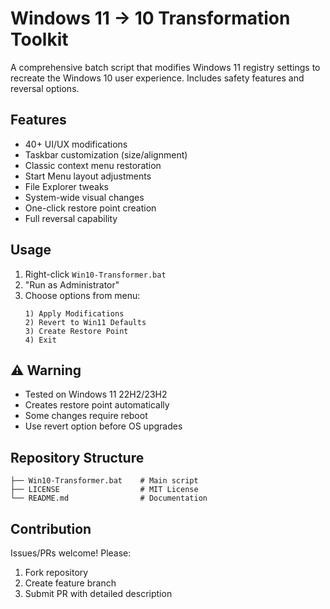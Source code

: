# Windows 11 → 10 Transformation Toolkit


A comprehensive batch script that modifies Windows 11 registry settings to recreate the Windows 10 user experience. Includes safety features and reversal options.

## Features
- 40+ UI/UX modifications
- Taskbar customization (size/alignment)
- Classic context menu restoration
- Start Menu layout adjustments
- File Explorer tweaks
- System-wide visual changes
- One-click restore point creation
- Full reversal capability

## Usage
1. Right-click `Win10-Transformer.bat`
2. "Run as Administrator"
3. Choose options from menu:
   ```
   1) Apply Modifications
   2) Revert to Win11 Defaults
   3) Create Restore Point
   4) Exit
   ```

## ⚠️ Warning
- Tested on Windows 11 22H2/23H2
- Creates restore point automatically
- Some changes require reboot
- Use revert option before OS upgrades

## Repository Structure
```
├── Win10-Transformer.bat    # Main script
├── LICENSE                  # MIT License
└── README.md                # Documentation
```

## Contribution
Issues/PRs welcome! Please:
1. Fork repository
2. Create feature branch
3. Submit PR with detailed description
